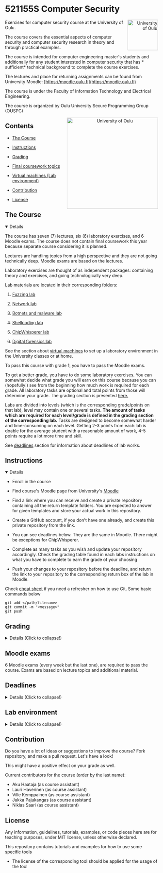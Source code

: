 # 521155S Computer Security

<p align="right">
<img src="lib/images/ouspglogo4.png" alt="University of Oulu" height="100px" align="right"/>
</p>

Exercises for computer security course at the University of Oulu.

The course covers the essential aspects of computer security and computer security research in theory and through practical examples.

The course is intended for computer engineering master's students and additionally for any student interested in computer security that has * sufficient* technical background to complete the course exercises.

The lectures and place for returning assignments can be found from University Moodle: [https://moodle.oulu.fi](https://moodle.oulu.fi)

The course is under the Faculty of Information Technology and Electrical Engineering.

The course is organized by Oulu University Secure Programming Group (OUSPG)

<p align="center">
<img src="lib/images/oulun yliopisto_logo_eng_black_rgb.png" alt="University of Oulu" height="300px" align="right"/>
</p>



## Contents

* [The Course](#The-Course)

* [Instructions](#Instructions)

* [Grading](#Grading)

* [Final coursework topics](#Final-coursework-topics)

* [Virtual machines (Lab environment)](#lab-environment)

* [Contribution](#Contribution)

* [License](#License)


## The Course

<details open><summary>Details</summary>


The course has seven (7) lectures, six (6) laboratory exercises, and 6 Moodle exams. The course does not contain final coursework this year because separate course considering it is planned.

Lectures are handling topics from a high perspective and they are not going technically deep. Moodle exams are based on the lectures.

Laboratory exercises are thought of as independent packages: containing theory and exercises, and going technologically very deep.

Lab materials are located in their corresponding folders: 

1. [Fuzzing lab](Lab1_Fuzzing)

2. [Network lab](Lab2_Network)

3. [Botnets and malware lab](Lab3_Botnets_and_malwares)

4. [Shellcoding lab](Lab4_Introduction_to_Shellcoding)

5. [ChipWhisperer lab](Lab5_ChipWhisperer)

6. [Digital forensics lab](Lab6_Digital_Forensics)

See the section about [virtual machines](#Virtual-machines) to set up a laboratory environment in the University classes or at home.

To pass this course with grade 1, you have to pass the Moodle exams.

To get a better grade, you have to do some laboratory exercises.
You can somewhat decide what grade you will earn on this course because you can (hopefully!) see from the beginning how much work is required for each grade.
All laboratory tasks are optional and total points from those will determine your grade. The grading section is presented [here.](#grading)

Labs are divided into levels (which is the corresponding grade/points on that lab), level may contain one or several tasks.
**The amount of tasks which are required for each level/grade is defined in the grading section of the corresponding lab.**
Tasks are designed to become somewhat harder and time-consuming on each level.
Getting 2-3 points from each lab is doable for the average student with a reasonable amount of work, 4-5 points require a lot more time and skill.

See [deadlines](#deadlines) section for information about deadlines of lab works.

</details>

## Instructions

<details open><summary>Details</summary>

 * Enroll in the course

 * Find course's Moodle page from University's [Moodle](https://moodle.oulu.fi/course/search.php?search=computer+security)
 
 * Find a link where you can receive and create a private repository containing all the return template folders. You are expected to answer for given templates and store your actual work in this repository. 

 * Create a GitHub account, if you don't have one already, and create this private repository from the link.

 * You can see deadlines below. They are the same in Moodle. There might be exceptions for ChipWhisperer.

 * Complete as many tasks as you wish and update your repository accordingly. Check the grading table found in each labs instructions on what you have to complete to earn the grade of your choosing

 * Push your changes to your repository before the deadline, and return the link to your repository to the corresponding return box of the lab in Moodle.


Check [cheat sheet](https://github.github.com/training-kit/downloads/github-git-cheat-sheet.pdf) if you need a refresher on how to use Git. Some basic commands below  
```git
git add </path/filename>
git commit -m "<message>"
git push
```

</details>


## Grading

<details><summary>Details (Click to collapse!)</summary>

  
As described earlier, you have to pass Moodle exams to pass the course. You can have higher grades by doing lab works.

You can get up to 5 points in each lab (A total of 30 points). The grade is determined based on those points next.

Total Points|Total Grade
:-:|:-:
9+ | 2
15+ | 3
21+ | 4
27+ | 5

</details>

## Moodle exams

6 Moodle exams (every week but the last one), are required to pass the course. Exams are based on lecture topics and additional material.

## Deadlines

<details><summary>Details (Click to collapse!)</summary>

  

Each week has a deadline for the corresponding lab exercise.

Course week|Lecture Topics|Laboratory|Deadline
:-:|:-:|:-:|:--:
1 | Introductory lecture, Computer Security in general, software and fuzz testing| Fuzzing | 13.09.2021, at 23:59
2 | Network security, risk | Network and web security | 20.09.2021, at 23:59
3 | Cybercrime, botnets, malware  | Botnets and malware | 27.09.2021, at 23:59
4 | Software vulnerabilities and exploits | Shellcoding | 4.10.2021, at 23:59
5 | Hardware security | HW and side channels | 11.10.2021, at 23:59
6 | Production security, IoT security | Digital forensics| 18.10.2021, at 23:59



</details>


## Lab environment

<details><summary>Details (Click to collapse!)</summary>

Laboratory assignments utilize a set of various tools and also handle potentially malicious files in Lab 3. Thus it is recommended to handle files in an isolated environment, or at least the execution of tools happens in an isolated environment at some level.

A straightforward solution for this is pre-configured virtual machines - if you have enough disk space and performance on your computer to use them. **For Windows users - this is the most convenient way.**

If you are already using Linux/macOS-based operating system, the other option is to use a specific tool called [cincan-command](https://cincan.gitlab.io/cincan-command/).
It is a wrapper for Docker to run a different kinds of tools in isolated matter. It makes the installation of a wide variety of tools easier while providing some level of isolation as well. Most of the tools used in exercises are usable with it. It requires that Python 3.6+ and Docker are functioning in your system. Installation steps can be found from [documentation.](https://cincan.gitlab.io/cincan-command/installation.html)

If you want, you can install packages in a normal way, or just use provided virtual machine on the Linux host as well.

### Virtual machines

Note: If you are using the following virtual machines on your own pc, they are pre-configured with 4GB of RAM for VMware player. So if you have less than 8 GB of RAM in your pc, you might want to reduce this pre-configured RAM. 

Each lab utilizes one of the virtual machines below:

* Kali Linux - for shellcoding, fuzzing, web security, and malware lab
  * User: kali
  * Password: kali

* ChipWhisperer Jupyter virtual machine
  * Both VMWare and VirtualBox versions available, more accurate information about setup on lab 5 page

**Direct download links for these machines are provided on the Moodle page!**

They are 7zip compressed. Run machine from *.vmx* file with VMware Player/VMware Workstation.

These virtual machines are located on the University network drive, in case the download speed on direct URLs is slow.


## Classroom specific instructions (TS135/TS137/Any computer with VMware installed)

If you are on the University premises and can access to laboratory computer which has VMware installed.

### **Copy machine and run locally**

If you have enough space on your lab computer, and you are not too hesitant to start, the recommended way is to copy the virtual machine from the network drive, and then start it locally. This way changes are not lost in the shutdown.

You can mount the network drive with the following cmd command:

```
net use z: "\\kaappi\Virtuaalikoneet$"
```
If the domain `kaappi` is not found, try to use following instead:
```shell
net use z: "\\cifs.isi.oulu.fi\Virtuaalikoneet$" 
```


There should be now new Z: drive, named Virtuaalikoneet$

And virtual machines are located in:

Virtuaalikoneet$ -> VMware -> CompSec

Copy selected virtual machine to C:\Temp folder.

Run machine from *.vmx* file, which ***does not*** say 'copy and run'.

When the virtual machine asks if you have copied or moved the machine, press __"I copied it"__.

## Getting virtual machines over Eduroam (University WLAN)

You can mount network drive into your own PC, if it has been connected to [Eduroam ](http://www.oulu.fi/ict/eduroam).

After you have successfully connected to the network, you can mount the network drive as follows. If any credentials are asked, the username is username@student.oulu.fi

### Windows
Open Windows cmd:

```shell
net use z: "\\kaappi\Virtuaalikoneet$"
```
The drive should be mounted after giving correct credentials.

If the domain `kaappi` is not found, try to use the following instead:
```shell
net use z: "\\cifs.isi.oulu.fi\Virtuaalikoneet$" 
```

### Linux (Debian - based)
If you have mnt folder in root directory, and package *cifs-utils* is installed, you can:

```shell
sudo mount -t cifs //kaappi/Virtuaalikoneet$ /mnt/ -o user=username@student.oulu.fi
```
Depending on your versions, you might need to play with 'sec' -variable, for example Ubuntu 16.04 might require:
```shell
sudo mount -t cifs //kaappi/Virtuaalikoneet$ /mnt/ -o user=username@student.oulu.fi,sec=ntlm
```
Passwords should be prompted.

Virtual machines are located in:

Virtuaalikoneet$ -> VMware -> CompSec

#### Running the Virtual machines under QEMU (Linux host)
If you are using QEMU/KVM, you cannot directly load the .vmdk file to run the virtual machines as-is due to a lack of support for split .vmdk files.

In order to combine the .vmdk disk parts into a format QEMU can load you need to convert them into a .qcow2 disk file using qemu-img: 
```shell
qemu-img convert Kali.vmdk Kali.qcow2
```

## Getting virtual machines remotely

If direct download URLs are not functioning for any reason and if you are not able to get into University to copy virtual machines from a network drive by using Lab computer, you can do it remotely as well.
This requires setting up *VPN - connection* to the University network.
This can be acquired by following the guidelines presented [here.](https://www.oulu.fi/ict/openvpn) OpenVPN software is being used.

After you have successfully connected to the network, instructions are the same as [here.](#getting-virtual-machines-over-eduroam-university-wlan)

</details>

## Contribution

Do you have a lot of ideas or suggestions to improve the course?
Fork repository, and make a pull request. Let's have a look!

This might have a positive effect on your grade as well.

Current contributors for the course (order by the last name):

  * Aku Haataja (as course assistant)
  * Lauri Haverinen (as course assistant)
  * Ville Kemppainen (as course assistant)
  * Jukka Pajukangas (as course assistant)
  * Niklas Saari (as course assistant)

## License

Any information, guidelines, tutorials, examples, or code pieces here are for teaching purposes, under MIT license, unless otherwise declared.

This repository contains tutorials and examples for how to use some specific tools

* The license of the corresponding tool should be applied for the usage of the tool
